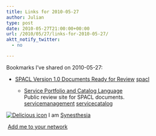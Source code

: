 ```yaml
---
title: Links for 2010-05-27
author: Julian
type: post
date: 2010-05-27T21:00:00+00:00
url: /2010/05/27/links-for-2010-05-27/
aktt_notify_twitter:
  - no

---
```

Bookmarks I&#8217;ve shared on 2010-05-27:

  * [SPACL Version 1.0 Documents Ready for Review][1] 
    [spacl][2] </li> 
    
      * [Service Portfolio and Catalog Language][3]  
        Public review site for SPACL documents.  
        [servicemanagement][4] [servicecatalog][5] </ul> 
    
    <p class="deliciouslink">
      <a href="http://del.icio.us/synesthesia" title="See all my bookmarks on del.icio.us"><img src="https://www.synesthesia.co.uk/images/deliciousicon.jpg" alt="Delicious icon" /></a>&nbsp;I am <a href="http://del.icio.us/synesthesia" title="See all my bookmarks on del.icio.us">Synesthesia</a>
    </p>
    
    <p class="deliciouslink">
      <a href="http://del.icio.us/network?add=synesthesia" title="Add me to your del.icio.us network"><img src="https://www.synesthesia.co.uk/images/add.gif" alt="" /></a>&nbsp;<a href="http://del.icio.us/network?add=synesthesia" title="Add me to your del.icio.us network">Add me to your network</a>
    </p>

 [1]: http://www.spacl.info/forum/topics/spacl-version-10-documents
 [2]: http://delicious.com/synesthesia/spacl
 [3]: http://www.spacl.info/
 [4]: http://delicious.com/synesthesia/servicemanagement
 [5]: http://delicious.com/synesthesia/servicecatalog
